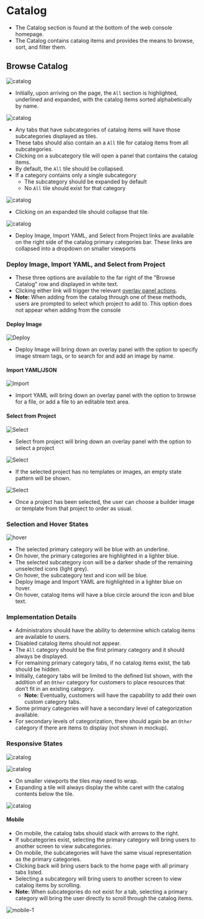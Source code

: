 # Catalog

- The Catalog section is found at the bottom of the web console homepage.
- The Catalog contains catalog items and provides the means to browse, sort, and filter them.


## Browse Catalog

![catalog](img/Browse-1.png)
- Initially, upon arriving on the page, the `All` section is highlighted, underlined and expanded, with the catalog items sorted alphabetically by name.

![catalog](img/Browse-3.png)
- Any tabs that have subcategories of catalog items will have those subcategories displayed as tiles.
- These tabs should also contain an a `All` tile for catalog items from all subcategories.
- Clicking on a subcategory tile will open a panel that contains the catalog items.
- By default, the `All` tile should be collapsed.
- If a category contains only a single subcategory
	- The subcategory should be expanded by default
	- No `All` tile should exist for that category

![catalog](img/Browse-2.png)
- Clicking on an expanded tile should collapse that tile.

![catalog](img/Select-01.png)

- Deploy Image,  Import YAML, and Select from Project links are available on the right side of the catalog primary categories bar. These links are collapsed into a dropdown on smaller viewports

### Deploy Image,  Import YAML, and Select from Project
- These three options are available to the far right of the  "Browse Catalog" row and displayed in white text.
- Clicking either link will trigger the relevant [overlay panel actions](http://openshift.github.io/openshift-origin-design/web-console/patterns/overlay-panel).
- **Note:** When adding from the catalog through one of these methods, users are prompted to select which project to add to. This option does not appear when adding from the console

#### Deploy Image

![Deploy](img/Deploy.png)

- Deploy Image will bring down an overlay panel with the option to specify image stream tags, or to search for and add an image by name.

#### Import YAML/JSON

![Import](img/Import.png)

- Import YAML will bring down an overlay panel with the option to browse for a file, or add a file to an editable text area.

#### Select from Project

![Select](img/Select-02.png)

- Select from project will bring down an overlay panel with the option to select a project

![Select](img/Select-03.png)

- If the selected project has no templates or images, an empty state pattern will be shown.

![Select](img/Select-04.png)

- Once a project has been selected, the user can choose a builder image or template from that project to order as usual.

### Selection and Hover States
![hover](img/Browse-4.png)
- The selected primary category will be blue with an underline.
- On hover, the primary categories are highlighted in a lighter blue.
- The selected subcategory icon will be a darker shade of the remaining unselected icons (light grey).
- On hover, the subcategory text and icon will be blue.
- Deploy Image and Import YAML are highlighted in a lighter blue on hover.
- On hover, catalog items will have a blue circle around the icon and  blue text.

### Implementation Details
- Administrators should have the ability to determine which catalog items are available to users.
- Disabled catalog items should not appear.    
- The `All` category should be the first primary category and it should always be displayed.
- For remaining primary category tabs, if no catalog items exist, the tab should be hidden.
- Initially, category tabs will be limited to the defined list shown, with the addition of an `Other` category for customers to place resources that don’t fit in an existing category.
	- **Note:** Eventually, customers will have the capability to add their own custom category tabs.
- Some primary categories will have a secondary level of categorization available.
- For secondary levels of categorization, there should again be an `Other` category if there are items to display (not shown in mockup).


### Responsive States

![catalog](img/Browse-5.png)

![catalog](img/Browse-6A.png)

- On smaller viewports the tiles may need to wrap.
- Expanding a tile will always display the white caret with the catalog contents below the tile.

![catalog](img/Browse-7A.png)

#### Mobile
- On mobile, the catalog tabs should stack with arrows to the right.
- If subcategories exist, selecting the primary category will bring users to another screen to view subcategories.
- On mobile, the subcategories will have the same visual representation as the primary categories.
- Clicking back will bring users back to the home page with all primary tabs listed.
- Selecting a subcategory will bring users to another screen to view catalog items by scrolling.
- **Note:** When subcategories do not exist for a tab, selecting a primary category will bring the user directly to scroll through the catalog items.

![mobile-1](img/MOBILE-Catalog.png)
